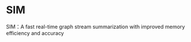 # SIM
SIM：A fast real-time graph stream summarization with improved memory efficiency and accuracy 
